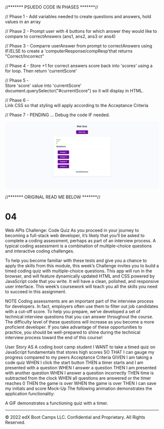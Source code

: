 //******* PSUEDO CODE IN PHASES *******// 

// Phase 1 - 
Add variables needed to create questions and answers, hold values in an array 

// Phase 2 - 
Prompt user with 4 buttons for which answer they would like to compare to correctAnswers (ans1, ans2, ans3 or ans4)

// Phase 3 - 
Comparre userAnswer from prompt to correctAnswers using IF/ELSE to create a 'computerResponse/compResp'that returns "Correct/Incorrect"

// Phase 4 -
Store +1 for correct answers score back into 'scores' using a for loop. Then return 'currentScore'

// Phase 5 -  
Store 'score' value into 'currentScore' document.querySelector("#currentScore") so it will display in HTML. 

// Phase 6 -  
Link CSS so that styling will apply according to the Acceptance Criteria 

// Phase 7 - PENDING ... 
Debug the code IF needed. 


![plot](./assets/images/web-quiz-ss.png)  


//******* ORIGINAL READ ME BELOW *******//
# 04 

Web APIs Challenge: Code Quiz
As you proceed in your journey to becoming a full-stack web developer, it’s likely that you’ll be asked to complete a coding assessment, perhaps as part of an interview process. A typical coding assessment is a combination of multiple-choice questions and interactive coding challenges.

To help you become familiar with these tests and give you a chance to apply the skills from this module, this week’s Challenge invites you to build a timed coding quiz with multiple-choice questions. This app will run in the browser, and will feature dynamically updated HTML and CSS powered by JavaScript code that you write. It will have a clean, polished, and responsive user interface. This week’s coursework will teach you all the skills you need to succeed in this assignment.

NOTE
Coding assessments are an important part of the interview process for developers. In fact, employers often use them to filter out job candidates with a cut-off score. To help you prepare, we’ve developed a set of technical interview questions that you can answer throughout the course. The difficulty level of these questions will increase as you become a more proficient developer. If you take advantage of these opportunities to practice, you should be well-prepared to shine during the technical interview process toward the end of this course!

User Story
AS A coding boot camp student
I WANT to take a timed quiz on JavaScript fundamentals that stores high scores
SO THAT I can gauge my progress compared to my peers
Acceptance Criteria
GIVEN I am taking a code quiz
WHEN I click the start button
THEN a timer starts and I am presented with a question
WHEN I answer a question
THEN I am presented with another question
WHEN I answer a question incorrectly
THEN time is subtracted from the clock
WHEN all questions are answered or the timer reaches 0
THEN the game is over
WHEN the game is over
THEN I can save my initials and score
Mock-Up
The following animation demonstrates the application functionality:

A GIF demonstrates a functioning quiz with a timer.
- - -
© 2022 edX Boot Camps LLC. Confidential and Proprietary. All Rights Reserved.
